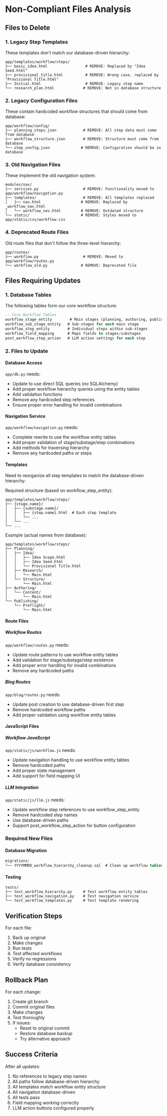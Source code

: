 # Non-Compliant Files Analysis

## Files to Delete

### 1. Legacy Step Templates
These templates don't match our database-driven hierarchy:

```
app/templates/workflow/steps/
├── basic_idea.html                 # REMOVE: Replaced by "Idea Seed.html"
├── provisional_title.html          # REMOVE: Wrong case, replaced by "Provisional Title.html"
├── Initial.html                    # REMOVE: Legacy step name
└── research_plan.html             # REMOVE: Not in database structure
```

### 2. Legacy Configuration Files
These contain hardcoded workflow structures that should come from database:

```
app/workflow/config/
├── planning_steps.json            # REMOVE: All step data must come from database
├── workflow_structure.json        # REMOVE: Structure must come from database
└── step_config.json              # REMOVE: Configuration should be in database
```

### 3. Old Navigation Files
These implement the old navigation system:

```
modules/nav/
├── services.py                    # REMOVE: Functionality moved to app/workflow/navigation.py
├── templates/                     # REMOVE: All templates replaced
│   ├── nav.html                  # REMOVE: Replaced by _workflow_nav.html
│   └── workflow_nav.html         # REMOVE: Outdated structure
└── static/                       # REMOVE: Styles moved to app/static/css/workflow.css
```

### 4. Deprecated Route Files
Old route files that don't follow the three-level hierarchy:

```
app/routes/
├── workflow.py                    # REMOVE: Moved to app/workflow/routes.py
└── workflow_old.py               # REMOVE: Deprecated file
```

## Files Requiring Updates

### 1. Database Tables
The following tables form our core workflow structure:

```sql
-- Core Workflow Tables
workflow_stage_entity        # Main stages (planning, authoring, publishing)
workflow_sub_stage_entity   # Sub-stages for each main stage
workflow_step_entity        # Individual steps within sub-stages
workflow_field_mapping      # Maps fields to stages/substages
post_workflow_step_action   # LLM action settings for each step
```

### 2. Files to Update

#### Database Access
`app/db.py` needs:
- Update to use direct SQL queries (no SQLAlchemy)
- Add proper workflow hierarchy queries using the entity tables
- Add validation functions
- Remove any hardcoded step references
- Ensure proper error handling for invalid combinations

#### Navigation Service
`app/workflow/navigation.py` needs:
- Complete rewrite to use the workflow entity tables
- Add proper validation of stage/substage/step combinations
- Add methods for traversing hierarchy
- Remove any hardcoded paths or steps

#### Templates
Need to reorganize all step templates to match the database-driven hierarchy:

Required structure (based on workflow_step_entity):
```
app/templates/workflow/steps/
├── {stage.name}/
│   ├── {substage.name}/
│   │   ├── {step.name}.html  # Each step template
│   │   └── ...
│   └── ...
└── ...
```

Example (actual names from database):
```
app/templates/workflow/steps/
├── Planning/
│   ├── Idea/
│   │   ├── Idea Scope.html
│   │   ├── Idea Seed.html
│   │   └── Provisional Title.html
│   ├── Research/
│   │   └── Main.html
│   └── Structure/
│       └── Main.html
├── Authoring/
│   └── Content/
│       └── Main.html
└── Publishing/
    └── Preflight/
        └── Main.html
```

#### Route Files

##### Workflow Routes
`app/workflow/routes.py` needs:
- Update route patterns to use workflow entity tables
- Add validation for stage/substage/step existence
- Add proper error handling for invalid combinations
- Remove any hardcoded paths

##### Blog Routes
`app/blog/routes.py` needs:
- Update post creation to use database-driven first step
- Remove hardcoded workflow paths
- Add proper validation using workflow entity tables

#### JavaScript Files

##### Workflow JavaScript
`app/static/js/workflow.js` needs:
- Update navigation handling to use workflow entity tables
- Remove hardcoded paths
- Add proper state management
- Add support for field mapping UI

##### LLM Integration
`app/static/js/llm.js` needs:
- Update workflow step references to use workflow_step_entity
- Remove hardcoded step names
- Use database-driven paths
- Support post_workflow_step_action for button configuration

### Required New Files

#### Database Migration
```sql
migrations/
└── YYYYMMDD_workflow_hierarchy_cleanup.sql  # Clean up workflow tables
```

#### Testing
```
tests/
├── test_workflow_hierarchy.py     # Test workflow entity tables
├── test_workflow_navigation.py    # Test navigation service
└── test_workflow_templates.py     # Test template rendering
```

## Verification Steps

For each file:
1. Back up original
2. Make changes
3. Run tests
4. Test affected workflows
5. Verify no regressions
6. Verify database consistency

## Rollback Plan

For each change:
1. Create git branch
2. Commit original files
3. Make changes
4. Test thoroughly
5. If issues:
   - Reset to original commit
   - Restore database backup
   - Try alternative approach

## Success Criteria

After all updates:
1. No references to legacy step names
2. All paths follow database-driven hierarchy
3. All templates match workflow entity structure
4. All navigation database-driven
5. All tests pass
6. Field mapping working correctly
7. LLM action buttons configured properly 